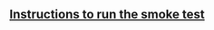 
## [Instructions to run the smoke test](https://github.com/vvv-school/vvv-school.github.io/wiki/How-to-run-smoke-tests)
